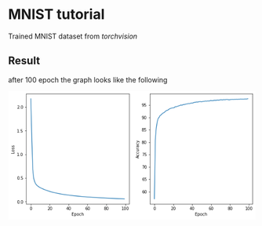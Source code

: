 # MNIST tutorial

Trained MNIST dataset from _torchvision_

## Result

after 100 epoch the graph looks like the following

![image](MNIST_project/output.png)
